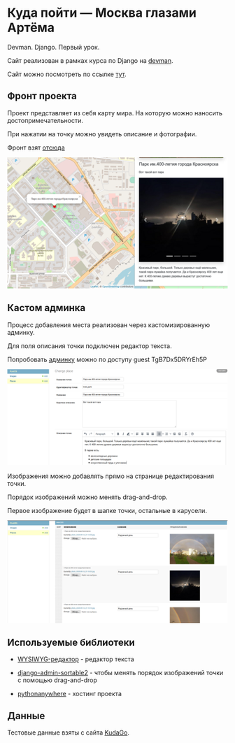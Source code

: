 # Куда пойти — Москва глазами Артёма
Devman. Django. Первый урок.

Сайт реализован в рамках курса по Django на [devman](https://dvmn.org/modules/).

Сайт можно посмотреть по ссылке [тут](http://rayotto.pythonanywhere.com/).

## Фронт проекта
Проект представляет из себя карту мира. На которую можно наносить достопримечательности.

При нажатии на точку можно увидеть описание и фотографии.

Фронт взят [отсюда](https://github.com/devmanorg/where-to-go-frontend)

![front](.gitbook/assets/project.PNG) 

## Кастом админка
Процесс добавления места реализован через кастомизированную админку.

Для поля описания точки подключен редактор текста.

Попробовать [админку](http://rayotto.pythonanywhere.com/admin/) можно по доступу guest TgB7Dx5DRYrEh5P 

![admin_one](.gitbook/assets/admin1.PNG)

Изображения можно добавлять прямо на странице редактирования точки.

Порядок изображений можно менять drag-and-drop.

Первое изображение будет в шапке точки, остальные в карусели.

![admin_two](.gitbook/assets/admin2.PNG) 

## Используемые библиотеки

* [WYSIWYG-редактор](https://github.com/aljosa/django-tinymce) - редактор текста

* [django-admin-sortable2](https://pypi.org/project/django-admin-sortable2/) - чтобы менять порядок изображений точки с помощью drag-and-drop

* [pythonanywhere](https://www.pythonanywhere.com/) - хостинг проекта

## Данные

Тестовые данные взяты с сайта [KudaGo](https://kudago.com).
